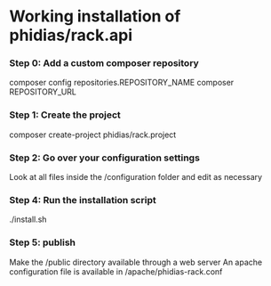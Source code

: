 # Working installation of phidias/rack.api

### Step 0: Add a custom composer repository
composer config repositories.REPOSITORY_NAME composer REPOSITORY_URL

### Step 1: Create the project
composer create-project phidias/rack.project

### Step 2: Go over your configuration settings
Look at all files inside the /configuration folder and edit as necessary

### Step 4: Run the installation script
./install.sh

### Step 5: publish
Make the /public directory available through a web server
An apache configuration file is available in /apache/phidias-rack.conf
